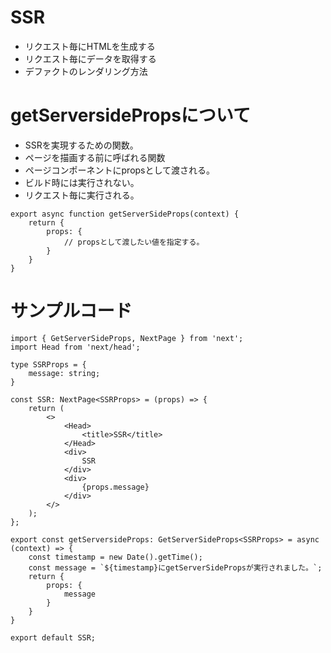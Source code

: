 # SSR
- リクエスト毎にHTMLを生成する
- リクエスト毎にデータを取得する
- デファクトのレンダリング方法

# getServersidePropsについて
- SSRを実現するための関数。
- ページを描画する前に呼ばれる関数
- ページコンポーネントにpropsとして渡される。
- ビルド時には実行されない。
- リクエスト毎に実行される。

```tsx
export async function getServerSideProps(context) {
    return {
        props: {
            // propsとして渡したい値を指定する。
        }
    }
}
```

# サンプルコード
```tsx
import { GetServerSideProps, NextPage } from 'next';
import Head from 'next/head';

type SSRProps = {
    message: string;
}

const SSR: NextPage<SSRProps> = (props) => {
    return (
        <>
            <Head>
                <title>SSR</title>
            </Head>
            <div>
                SSR
            </div>
            <div>
                {props.message}
            </div>
        </>
    );
};

export const getServersideProps: GetServerSideProps<SSRProps> = async (context) => {
    const timestamp = new Date().getTime();
    const message = `${timestamp}にgetServerSidePropsが実行されました。`;
    return {
        props: {
            message
        }
    }
}

export default SSR;
```